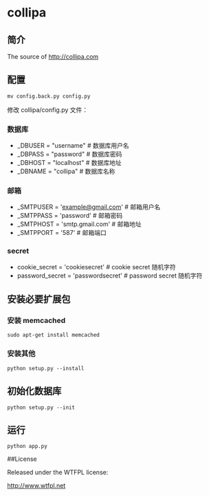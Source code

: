 collipa
=======
## 简介

The source of <http://collipa.com>

## 配置

```
mv config.back.py config.py
```
修改 collipa/config.py 文件：

### 数据库

- _DBUSER = "username" # 数据库用户名
- _DBPASS = "password" # 数据库密码
- _DBHOST = "localhost" # 数据库地址
- _DBNAME = "collipa" # 数据库名称

### 邮箱

- _SMTPUSER = 'example@gmail.com' # 邮箱用户名
- _SMTPPASS = 'password' # 邮箱密码
- _SMTPHOST = 'smtp.gmail.com' # 邮箱地址
- _SMTPPORT = '587' # 邮箱端口

### secret

- cookie_secret = 'cookiesecret' # cookie secret 随机字符
- password_secret = 'passwordsecret' # password secret 随机字符

## 安装必要扩展包

### 安装 memcached

```
sudo apt-get install memcached
```

### 安装其他

```
python setup.py --install
```

## 初始化数据库

```
python setup.py --init
```

## 运行

```
python app.py
```

##License

Released under the WTFPL license:

http://www.wtfpl.net
